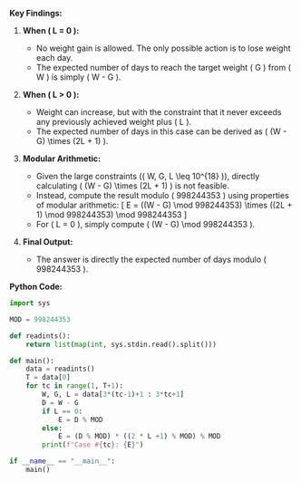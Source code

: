 **Key Findings:**

1. **When \( L = 0 \):**
   - No weight gain is allowed. The only possible action is to lose weight each day.
   - The expected number of days to reach the target weight \( G \) from \( W \) is simply \( W - G \).

2. **When \( L > 0 \):**
   - Weight can increase, but with the constraint that it never exceeds any previously achieved weight plus \( L \).
   - The expected number of days in this case can be derived as \( (W - G) \times (2L + 1) \).

3. **Modular Arithmetic:**
   - Given the large constraints (\( W, G, L \leq 10^{18} \)), directly calculating \( (W - G) \times (2L + 1) \) is not feasible.
   - Instead, compute the result modulo \( 998244353 \) using properties of modular arithmetic:
     \[
     E = ((W - G) \mod 998244353) \times ((2L + 1) \mod 998244353) \mod 998244353
     \]
   - For \( L = 0 \), simply compute \( (W - G) \mod 998244353 \).

4. **Final Output:**
   - The answer is directly the expected number of days modulo \( 998244353 \).

**Python Code:**

```python
import sys

MOD = 998244353

def readints():
    return list(map(int, sys.stdin.read().split()))

def main():
    data = readints()
    T = data[0]
    for tc in range(1, T+1):
        W, G, L = data[3*(tc-1)+1 : 3*tc+1]
        D = W - G
        if L == 0:
            E = D % MOD
        else:
            E = (D % MOD) * ((2 * L +1) % MOD) % MOD
        print(f"Case #{tc}: {E}")

if __name__ == "__main__":
    main()
```